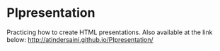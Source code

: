 # PIpresentation 

Practicing how to create HTML presentations. Also available at the link below:
http://atindersaini.github.io/PIpresentation/
